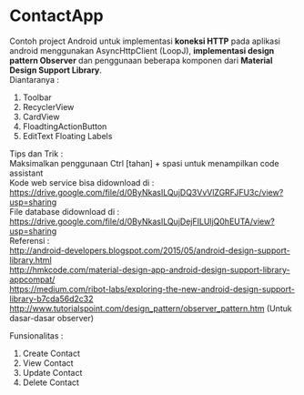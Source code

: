 # ContactApp
Contoh project Android untuk implementasi <b>koneksi HTTP</b> pada aplikasi android menggunakan AsyncHttpClient (LoopJ), <b>implementasi design pattern Observer</b> dan penggunaan beberapa komponen dari <b>Material Design Support Library</b>. <br>
Diantaranya :<br>
1.	Toolbar<br>
2.	RecyclerView<br>
3.	CardView<br>
4.	FloadtingActionButton<br>
5.	EditText Floating Labels<br>


Tips dan Trik : <br>
Maksimalkan penggunaan Ctrl [tahan] + spasi untuk menampilkan code assistant<br>
Kode web service bisa didownload di : https://drive.google.com/file/d/0ByNkasILQujDQ3VvVlZGRFJFU3c/view?usp=sharing <br>
File database didownload di : https://drive.google.com/file/d/0ByNkasILQujDejFILUljQ0hEUTA/view?usp=sharing <br>
Referensi : <br>
http://android-developers.blogspot.com/2015/05/android-design-support-library.html<br>
http://hmkcode.com/material-design-app-android-design-support-library-appcompat/<br>
https://medium.com/ribot-labs/exploring-the-new-android-design-support-library-b7cda56d2c32 <br>
http://www.tutorialspoint.com/design_pattern/observer_pattern.htm (Untuk dasar-dasar observer)<br>

Funsionalitas :<br>
1.	Create Contact<br>
2.	View Contact<br>
3.	Update Contact<br>
4.	Delete Contact<br>
